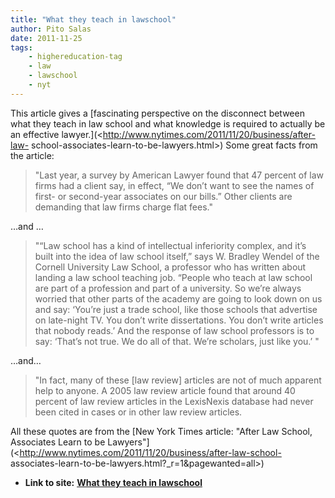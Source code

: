 ```yaml
---
title: "What they teach in lawschool"
author: Pito Salas
date: 2011-11-25
tags:
    - highereducation-tag
    - law
    - lawschool
    - nyt
---
```


This article gives a [fascinating perspective on the disconnect between what
they teach in law school and what knowledge is required to actually be an
effective lawyer.](<http://www.nytimes.com/2011/11/20/business/after-law-
school-associates-learn-to-be-lawyers.html>) Some great facts from the
article:

> "Last year, a survey by American Lawyer found that 47 percent of law firms
> had a client say, in effect, “We don’t want to see the names of first- or
> second-year associates on our bills.” Other clients are demanding that law
> firms charge flat fees."

…and …

> "“Law school has a kind of intellectual inferiority complex, and it’s built
> into the idea of law school itself,” says W. Bradley Wendel of the Cornell
> University Law School, a professor who has written about landing a law
> school teaching job. “People who teach at law school are part of a
> profession and part of a university. So we’re always worried that other
> parts of the academy are going to look down on us and say: ‘You’re just a
> trade school, like those schools that advertise on late-night TV. You don’t
> write dissertations. You don’t write articles that nobody reads.’ And the
> response of law school professors is to say: ‘That’s not true. We do all of
> that. We’re scholars, just like you.’ "

…and…

> "In fact, many of these [law review] articles are not of much apparent help
> to anyone. A 2005 law review article found that around 40 percent of law
> review articles in the LexisNexis database had never been cited in cases or
> in other law review articles.

All these quotes are from the [New York Times article: "After Law School,
Associates Learn to be
Lawyers"](<http://www.nytimes.com/2011/11/20/business/after-law-school-
associates-learn-to-be-lawyers.html?_r=1&pagewanted=all>)


* **Link to site:** **[What they teach in lawschool](None)**
